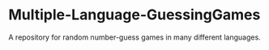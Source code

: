 # Multiple-Language-GuessingGames
A repository for random number-guess games in many different languages.
